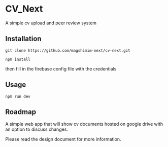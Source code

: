 # CV_Next

A simple cv upload and peer review system

## Installation
```
git clone https://github.com/magshimim-next/cv-next.git
```
```
npm install
```
then fill in the firebase config file with the credentials

## Usage
```
npm run dev
```

## Roadmap
A simple web app that will show cv documents hosted on google drive with an option to discuss changes.

Please read the design document for more information.
